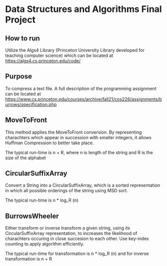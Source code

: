 # Data Structures and Algorithms Final Project

## How to run

Utilize the Algs4 Library (Princeton University Library developed for teaching computer science) which can be located at https://algs4.cs.princeton.edu/code/

## Purpose

To compress a text file. A full description of the programming assignment can be located at https://www.cs.princeton.edu/courses/archive/fall21/cos226/assignments/burrows/specification.php

## MoveToFront

This method applies the MoveToFront conversion. By representing charachters which appear in succession with smaller integers, it allows Huffman Compression to better take place. 

The typical run-time is n + R, where n is length of the string and R is the size of the alphabet

## CircularSuffixArray

Convert a String into a CircularSuffixArray, which is a sorted representation in which all possible orderings of the string using MSD sort. 

The typical run-time is n * log_R (n)

## BurrowsWheeler

Either transform or inverse transform a given string, using its CircularSuffixArray representation, to increases the likelihood of charachters occuring in close succesion to each other. Use key-indes counting to apply algorithm efficiently. 

The typical run-time for transformation is n * log_R (n) and for inverse transformation is n + R

